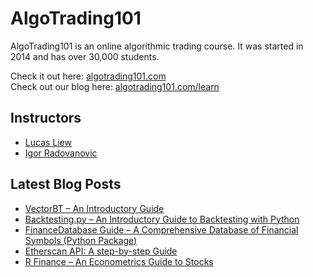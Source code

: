 # AlgoTrading101

AlgoTrading101 is an online algorithmic trading course. It was started in 2014 and has over 30,000 students.

Check it out here: <a href="https://algotrading101.com">algotrading101.com</a><br>
Check out our blog here: <a href="https://algotrading101.com/learn">algotrading101.com/learn</a>

## Instructors

<ul>
    <li><a href="https://algotrading101.com/learn/about-us/#lucas-liew">Lucas Liew</a></li>
    <li><a href="https://algotrading101.com/learn/about-us/#igor-radovanovic">Igor Radovanovic</a></li>
</ul>

## Latest Blog Posts

<!-- BLOG-POST-LIST:START -->
- [VectorBT – An Introductory Guide](https://algotrading101.com/learn/vectorbt-guide/)
- [Backtesting.py – An Introductory Guide to Backtesting with Python](https://algotrading101.com/learn/backtesting-py-guide/)
- [FinanceDatabase Guide – A Comprehensive Database of Financial Symbols &lpar;Python Package&rpar;](https://algotrading101.com/learn/financedatabase-python-guide/)
- [Etherscan API: A step-by-step Guide](https://algotrading101.com/learn/etherscan-api-guide/)
- [R Finance – An Econometrics Guide to Stocks](https://algotrading101.com/learn/r-finance-guide/)
<!-- BLOG-POST-LIST:END -->
